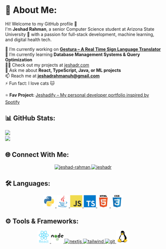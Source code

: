 # 💫 About Me:
Hi! Welcome to my GitHub profile 👋  
I'm **Jeshad Rahman**, a senior Computer Science student at Arizona State University 🌵 with a passion for full-stack development, machine learning, and digital health tech.  

🔭 I’m currently working on **[Gestura – A Real Time Sign Language Translator](https://github.com/jeshadr/ASL-Translator)**  
🌱 I’m currently learning **Database Management Systems & Query Optimization**  
👨‍💻 Check out my projects at [jeshadr.com](https://jeshadr.com)  
💬 Ask me about **React, TypeScript, Java, or ML projects**  
📫 Reach me at **jeshadrahmanuh@gmail.com**  
⚡ Fun fact: I love cats 🐱  

⭐ **Fav Project:** [Jeshadify – My personal developer portfolio inspired by Spotify](https://github.com/jeshadr/jeshad-portfolio)  

## 📊 GitHub Stats:
![](https://nirzak-streak-stats.vercel.app/?user=jeshadr&theme=material-palenight&hide_border=true)<br/>
![](https://github-readme-stats.vercel.app/api/top-langs/?username=jeshadr&theme=material-palenight&hide_border=true&layout=compact)

## 🌐 Connect With Me:
<p align="center">
  <a href="https://www.linkedin.com/in/jeshad-rahman" target="blank">
    <img align="center" src="https://raw.githubusercontent.com/rahuldkjain/github-profile-readme-generator/master/src/images/icons/Social/linked-in-alt.svg" alt="jeshad-rahman" height="30" width="40" />
  </a>
  <a href="https://instagram.com/jeshadr" target="blank">
    <img align="center" src="https://raw.githubusercontent.com/rahuldkjain/github-profile-readme-generator/master/src/images/icons/Social/instagram.svg" alt="jeshadr" height="30" width="40" />
  </a>
</p>

## 🛠️ Languages:
<p align="center">
  <a href="https://www.python.org" target="_blank" rel="noreferrer"> <img src="https://raw.githubusercontent.com/devicons/devicon/master/icons/python/python-original.svg" alt="python" width="40" height="40"/> </a>
  <a href="https://www.java.com" target="_blank" rel="noreferrer"> <img src="https://raw.githubusercontent.com/devicons/devicon/master/icons/java/java-original.svg" alt="java" width="40" height="40"/> </a>
  <a href="https://developer.mozilla.org/en-US/docs/Web/JavaScript" target="_blank" rel="noreferrer"> <img src="https://raw.githubusercontent.com/devicons/devicon/master/icons/javascript/javascript-original.svg" alt="javascript" width="40" height="40"/> </a>
  <a href="https://www.typescriptlang.org/" target="_blank" rel="noreferrer"> <img src="https://raw.githubusercontent.com/devicons/devicon/master/icons/typescript/typescript-original.svg" alt="typescript" width="40" height="40"/> </a>
  <a href="https://www.w3.org/html/" target="_blank" rel="noreferrer"> <img src="https://raw.githubusercontent.com/devicons/devicon/master/icons/html5/html5-original-wordmark.svg" alt="html5" width="40" height="40"/> </a>
  <a href="https://www.w3schools.com/css/" target="_blank" rel="noreferrer"> <img src="https://raw.githubusercontent.com/devicons/devicon/master/icons/css3/css3-original-wordmark.svg" alt="css3" width="40" height="40"/> </a>
</p>

## ⚙️ Tools & Frameworks:
<p align="center">
  <a href="https://reactjs.org/" target="_blank" rel="noreferrer"> <img src="https://raw.githubusercontent.com/devicons/devicon/master/icons/react/react-original-wordmark.svg" alt="react" width="40" height="40"/> </a>
  <a href="https://nodejs.org" target="_blank" rel="noreferrer"> <img src="https://raw.githubusercontent.com/devicons/devicon/master/icons/nodejs/nodejs-original-wordmark.svg" alt="nodejs" width="40" height="40"/> </a>
  <a href="https://nextjs.org/" target="_blank" rel="noreferrer"> <img src="https://cdn.worldvectorlogo.com/logos/nextjs-2.svg" alt="nextjs" width="40" height="40"/> </a>
  <a href="https://tailwindcss.com/" target="_blank" rel="noreferrer"> <img src="https://www.vectorlogo.zone/logos/tailwindcss/tailwindcss-icon.svg" alt="tailwind" width="40" height="40"/> </a>
  <a href="https://git-scm.com/" target="_blank" rel="noreferrer"> <img src="https://www.vectorlogo.zone/logos/git-scm/git-scm-icon.svg" alt="git" width="40" height="40"/> </a>
  <a href="https://www.linux.org/" target="_blank" rel="noreferrer"> <img src="https://raw.githubusercontent.com/devicons/devicon/master/icons/linux/linux-original.svg" alt="linux" width="40" height="40"/> </a>
</p>

